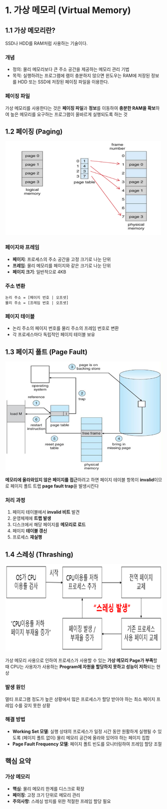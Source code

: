 # 1. 가상 메모리 (Virtual Memory)

## 1.1 가상 메모리란?

SSD나 HDD를 RAM처럼 사용하는 기술이다.

### 개념

- 정의: 물리 메모리보다 큰 주소 공간을 제공하는 메모리 관리 기법
- 목적: 실행하려는 프로그램에 램이 충분하지 않으면 윈도우는 RAM에 저장된 정보를 HDD 또는 SSD에 저장된 페이징 파일을 이용한다.

### 페이징 파일

가상 메모리를 사용한다는 것은 **페이징 파일**과 **정보**를 이동하여 **충분한 RAM을 확보**하여 높은 메모리를 요구하는 프로그램이 올바르게 실행되도록 하는 것

## 1.2 페이징 (Paging)

<img src="images\페이지와 프레임.png" width="500" height="300"/>

### 페이지와 프레임

- **페이지**: 프로세스의 주소 공간을 고정 크기로 나눈 단위
- **프레임**: 물리 메모리를 페이지와 같은 크기로 나눈 단위
- **페이지 크기**: 일반적으로 4KB

### 주소 변환

```
논리 주소 = [페이지 번호 | 오프셋]
물리 주소 = [프레임 번호 | 오프셋]
```

### 페이지 테이블

- 논리 주소의 페이지 번호를 물리 주소의 프레임 번호로 변환
- 각 프로세스마다 독립적인 페이지 테이블 보유

## 1.3 페이지 폴트 (Page Fault)

<img src="images\페이지 폴트.png" width="550" height="350"/>

**메모리에 올라와있지 않은 페이지를 접근**하려고 하면 페이지 테이블 항목이 **invalid**이므로 페이지 폴트 트랩 **page fault trap**을 발생시킨다

### 처리 과정

1. 페이지 테이블에서 **invalid 비트** 발견
2. 운영체제에 **트랩 발생**
3. 디스크에서 해당 페이지를 **메모리로 로드**
4. 페이지 **테이블 갱신**
5. 프로세스 **재실행**

## 1.4 스레싱 (Thrashing)

<img src="images\스레싱.png" width="510" height="280"/>

가상 메모리 사용으로 인하여 프로세스가 사용할 수 있는 **가상 메모리 Page가 부족**할 때 CPU는 사용자가 사용하는 **Program에 자원을 할당하지 못하고 성능이 저하**되는 현상

### 발생 원인

멀티 프로그램 정도가 높은 상황에서 많은 프로세스가 할당 받아야 하는 최소 페이지 프레임 수를 갖지 못한 상황

### 해결 방법

- **Working Set 모델**: 실행 상태의 프로세스가 일정 시간 동안 원활하게 실행될 수 있도록 (페이지 폴트 없이) 물리 메모리 공간에 올라와 있어야 하는 페이지 집합
- **Page Fault Frequency 모델**: 페이지 폴트 빈도를 모니터링하여 프레임 할당 조절

## 핵심 요약

### 가상 메모리

- **핵심**: 물리 메모리 한계를 디스크로 확장
- **페이징**: 고정 크기 단위로 메모리 관리
- **주의사항**: 스레싱 방지를 위한 적절한 프레임 할당 필요
